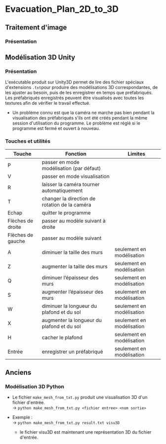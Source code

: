 # Evacuation_Plan_2D_to_3D
## Traitement d'image
### Présentation



## Modélisation 3D Unity
### Présentation
L'exécutable produit sur Unity3D permet de lire des fichier spéciaux d'extensions `.txt`pour produire des modélisations 3D correspondantes, de les ajuster au besoin, puis de les enregistrer en temps que préfabriqués. Les préfabriqués enregistrés peuvent être visualisés avec toutes les textures afin de vérifier le travail effectué.
* Un problème connu est que la caméra ne marche pas bien pendant la visualisation des préfabriqués s'ils ont été créés pendant la même session d'utilisation du programme. Le problème est réglé si le programme est fermé et ouvert à nouveau.

### Touches et utilités
Touche              |Fonction                                   |Limites
-------             |--------                                   |-------
P                   |passer en mode modélisation (par défaut)
V                   | passer en mode visualisation
R                   | laisser la caméra tourner automatiquement
T                   | changer la direction de rotation de la caméra
Echap               | quitter le programme
Flèches de droite   |passer au modèle suivant à droite|
Flèches de gauche   | passer au modèle suivant |
A                   | diminuer la taille des murs           |seulement en modélisation
Z                   | augmenter la taille des murs|seulement en modélisation
Q                   | diminuer l’épaisseur des murs|seulement en modélisation
S                   | augmenter l’épaisseur des murs|seulement en modélisation
W                   | diminuer la longueur du plafond et du sol|seulement en modélisation
X                   | augmenter la longueur du plafond et du sol|seulement en modélisation
H                   | cacher le plafond|seulement en modélisation
Entrée              | enregistrer un préfabriqué|seulement en modélisation


## Anciens
### Modélisation 3D Python
* Le fichier `make_mesh_from_txt.py` produit une visualisation 3D d'un fichier d'entrée.
\
-> `python make_mesh_from_txt.py <fichier entree> <nom sortie>`

* Exemple : \
-> `python make_mesh_from_txt.py result.txt visu3D`
    * le fichier visu3D est maintenant une représentation 3D du fichier d'entrée.


